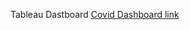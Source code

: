 Tableau Dastboard [Covid Dashboard link](https://public.tableau.com/app/profile/rahul.raj5419/viz/CovidDashboard_17340736187680/Dashboard1)
